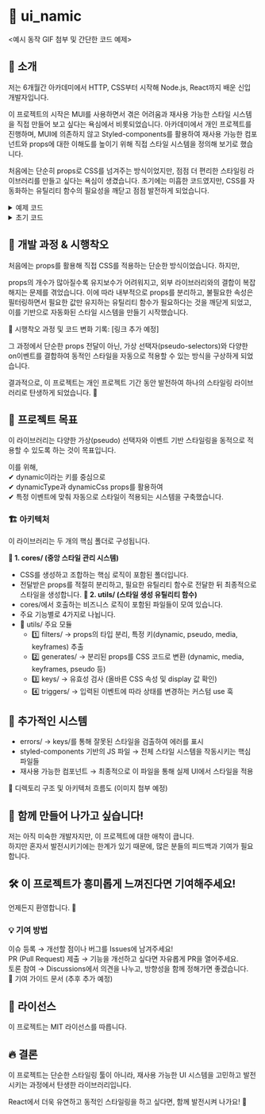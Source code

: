 # 📌 ui_namic

<예시 동작 GIF 첨부 및 간단한 코드 예제>

## 🚀 소개

저는 6개월간 아카데미에서 HTTP, CSS부터 시작해 Node.js, React까지 배운 신입 개발자입니다.

이 프로젝트의 시작은 MUI를 사용하면서 겪은 어려움과 재사용 가능한 스타일 시스템을 직접 만들어 보고 싶다는 욕심에서 비롯되었습니다.
아카데미에서 개인 프로젝트를 진행하며, MUI에 의존하지 않고 Styled-components를 활용하여 재사용 가능한 컴포넌트와 props에 대한 이해도를 높이기 위해 직접 스타일 시스템을 정의해 보기로 했습니다.

처음에는 단순히 props로 CSS를 넘겨주는 방식이었지만, 점점 더 편리한 스타일링 라이브러리를 만들고 싶다는 욕심이 생겼습니다.
초기에는 미흡한 코드였지만, CSS를 자동화하는 유틸리티 함수의 필요성을 깨닫고 점점 발전하게 되었습니다.

<details>
<summary> 예제 코드 </summary>

```javascript
/**
 * @param {object} base - 기본 css
 * @param {object} keyframes - keyframes css
 * @param {object} media - media css
 * @param {obejct} pseudo - 가상요소 또는 가상선택자 css
 * @param {object} dynamic - onEvent와 상호작용하여 변하는 css
 */

const commonStyle = { one: '0.5s ease 1' }

const BoxStyle4 = {
    userSelect: 'none',
    color: 'black',
    fontSize: '20px',
    border: '1px solid black',
    outline: '0px',
    width: '500px',
    margin: '30px auto 0 30px',
    backgroundColor: 'white',
    justifyContent: 'end',
    padding: '0 20px',
    boxSizing: 'border-box',
    textAlign: 'right',
    transition: [`color ${commonStyle.one}`, `background-color ${commonStyle.one}`],
    cursor: 'pointer',
    whiteSpace: 'nowrap',
    position: 'relative',

    keyframes: {
        move: {
            duration: '3s',
            iteration: 1,
            timingFunction: 'ease',
            percent: {
                0: { transform: 'translateX(0%)', opacity: 1, easing: 'ease-in' },
                15: { transform: 'translateX(50%)', opacity: 0, easing: 'ease-in-out' },
                70: { transform: 'translateX(75%)', opacity: 0.5, easing: 'linear' },
                100: { transform: 'translateX(50%)', opacity: 0, cursor: 'default', easing: 'ease-out' },
            },
        },
        scale: {
            animation: '3s 5 ease-in',
            percent: {
                0: { transform: 'scale(1)' },
                100: { transform: 'scale(1.5)' },
            },
        },
    },

    media: {
        self: [
            { min: 768, max: 1023, width: '200px', height: '50px' },
            { min: 1024, max: 1279, width: '300px', height: '100px' },
        ],
        down: [
            { max: 1023, width: '200px', height: '50px' },
            { max: 1279, width: '300px', height: '100px' },
        ],
        up: [
            { min: 768, width: '200px', height: '50px' },
            { min: 1280, width: '300px', height: '100px' },
        ],
    },

    pseudo: {
        hover: {
            color: 'green',
            backgroundColor: 'black',
        },
        after: {
            position: 'absolute',
            content: '"hello"',
            left: '30px',
            top: '3px',
            fontSize: '16px',
            transition: [`left ${commonStyle.one}`, `top ${commonStyle.one}`, `fontSize ${commonStyle.one}`],
        },
        before: {
            color: 'red',
            position: 'absolute',
            content: '"Click to Change Opacity"',
            right: '-220px',
            top: '0px',
        },
    },

    dynamic: {
        color: 'blue',
        backgroundColor: 'pink',
        padding: '0 200px',

        pseudo: {
            hover: {
                backgroundColor: 'red',
                color: 'white',
            },
            after: {
                position: 'absolute',
                content: '"hello"',
                left: '30px',
                top: '3px',
                fontSize: '16px',
                transition: [`left ${commonStyle.one}`, `top ${commonStyle.one}`, `fontSize ${commonStyle.one}`],
            },
            before: {
                opacity: '0',
            },
        },
    },
}
```

</details>

<!-- <초기 코드 예제> -->
<details>
<summary>초기 코드</summary>

```javascript
// styled.js
import styled from 'styled-components'

export const Box = styled.div`
    box-sizing: border-box;
    display: ${(props) => props.$model || 'block'};
    gap: ${(props) => props.$gap || '0'};
    justify-content: ${(props) => props.$justify || 'flex-start'};
    align-items: ${(props) => props.$align || 'stretch'};
    flex-direction: ${(props) => (props.$model === 'flex' ? props.$direction || 'row' : 'unset')};

    background-color: ${(props) => props.$backgroundColor || 'transparent'};
    grid-template-columns: ${(props) => (props.$model === 'grid' ? props.$columns || 'repeat(3, 1fr)' : 'none')};
    grid-template-rows: ${(props) => (props.$model === 'grid' ? props.$rows || 'auto' : 'none')};
    width: 100%;
    max-width: ${(props) => props.$maxWidth || 'none'};
    padding: ${(props) => props.$padding || '0'};
    margin: ${(props) => props.$margin || '0 auto'};
    aspect-ratio: ${(props) => props.$aspectRatio || 'initial'};
    border-radius: ${(props) => props.$borderRadius || 'initial'};
    border: ${(props) => props.$border || '1px solid rgba(0,0,0,0.3)'};
`
```

```javascript
// Box.jsx
import * as a from '../styled.js'

const Box = ({ model, gap, justify, align, direction, columns, rows, children, style, ...props }) => {
    const styledPropsKeys = ['padding', 'margin', 'gap', 'columns', 'rows', 'backgroundColor', 'aspectRatio', 'borderRadius', 'border', 'maxWidth']

    const styledProps = Object.keys(props).reduce((acc, key) => {
        if (styledPropsKeys.includes(key)) {
            acc[`$${key}`] = props[key]
        }
        return acc
    }, {})

    return (
        <a.Box $model={model} $gap={gap} $justify={justify} $align={align} $direction={direction} $columns={columns} $rows={rows} {...styledProps} style={style}>
            {children}
        </a.Box>
    )
}
export default Box
```

</details>

## 🔄 개발 과정 & 시행착오

처음에는 props를 활용해 직접 CSS를 적용하는 단순한 방식이었습니다. 하지만,

props의 개수가 많아질수록 유지보수가 어려워지고,
외부 라이브러리와의 결합이 복잡해지는 문제를 겪었습니다.
이에 따라 내부적으로 props를 분리하고, 불필요한 속성은 필터링하면서 필요한 값만 유지하는 유틸리티 함수가 필요하다는 것을 깨닫게 되었고, 이를 기반으로 자동화된 스타일 시스템을 만들기 시작했습니다.

📌 시행착오 과정 및 코드 변화 기록: [링크 추가 예정]

그 과정에서 단순한 props 전달이 아닌, 가상 선택자(pseudo-selectors)와 다양한 on이벤트를 결합하여 동적인 스타일을 자동으로 적용할 수 있는 방식을 구상하게 되었습니다.

결과적으로, 이 프로젝트는 개인 프로젝트 기간 동안 발전하여 하나의 스타일링 라이브러리로 탄생하게 되었습니다. 🎉

## 🎯 프로젝트 목표

이 라이브러리는 다양한 가상(pseudo) 선택자와 이벤트 기반 스타일링을 동적으로 적용할 수 있도록 하는 것이 목표입니다.

이를 위해,\
✔ dynamic이라는 키를 중심으로\
✔ dynamicType과 dynamicCss props를 활용하여\
✔ 특정 이벤트에 맞춰 자동으로 스타일이 적용되는 시스템을 구축했습니다.

### 🏗 아키텍처

이 라이브러리는 두 개의 핵심 폴더로 구성됩니다.

**🔹 1. cores/ (중앙 스타일 관리 시스템)**

-   CSS를 생성하고 조합하는 핵심 로직이 포함된 폴더입니다.
-   전달받은 props를 적절히 분리하고, 필요한 유틸리티 함수로 전달한 뒤 최종적으로 스타일을 생성합니다.
    **🔹 2. utils/ (스타일 생성 유틸리티 함수)**
-   cores/에서 호출하는 비즈니스 로직이 포함된 파일들이 모여 있습니다.
-   주요 기능별로 4가지로 나뉩니다.
-   📌 utils/ 주요 모듈
    -   1️⃣ filters/ → props의 타입 분리, 특정 키(dynamic, pseudo, media, keyframes) 추출
    -   2️⃣ generates/ → 분리된 props를 CSS 코드로 변환 (dynamic, media, keyframes, pseudo 등)
    -   3️⃣ keys/ → 유효성 검사 (올바른 CSS 속성 및 display 값 확인)
    -   4️⃣ triggers/ → 입력된 이벤트에 따라 상태를 변경하는 커스텀 use 훅

## 🔸 추가적인 시스템

-   errors/ → keys/를 통해 잘못된 스타일을 검출하여 에러를 표시
-   styled-components 기반의 JS 파일 → 전체 스타일 시스템을 작동시키는 핵심 파일들
-   재사용 가능한 컴포넌트 → 최종적으로 이 파일을 통해 실제 UI에서 스타일을 적용

📌 디렉토리 구조 및 아키텍처 흐름도 (이미지 첨부 예정)

## 📢 함께 만들어 나가고 싶습니다!

저는 아직 미숙한 개발자지만, 이 프로젝트에 대한 애착이 큽니다.\
하지만 혼자서 발전시키기에는 한계가 있기 때문에, 많은 분들의 피드백과 기여가 필요합니다.

## 🛠 이 프로젝트가 흥미롭게 느껴진다면 기여해주세요!

언제든지 환영합니다. 🙌

### 💡 기여 방법

이슈 등록 → 개선할 점이나 버그를 Issues에 남겨주세요!\
PR (Pull Request) 제출 → 기능을 개선하고 싶다면 자유롭게 PR을 열어주세요.\
토론 참여 → Discussions에서 의견을 나누고, 방향성을 함께 정해가면 좋겠습니다.\
📌 기여 가이드 문서 (추후 추가 예정)

## 📄 라이선스

이 프로젝트는 MIT 라이선스를 따릅니다.

## 🔥 결론

이 프로젝트는 단순한 스타일링 툴이 아니라, 재사용 가능한 UI 시스템을 고민하고 발전시키는 과정에서 탄생한 라이브러리입니다.

React에서 더욱 유연하고 동적인 스타일링을 하고 싶다면, 함께 발전시켜 나가요! 🚀
